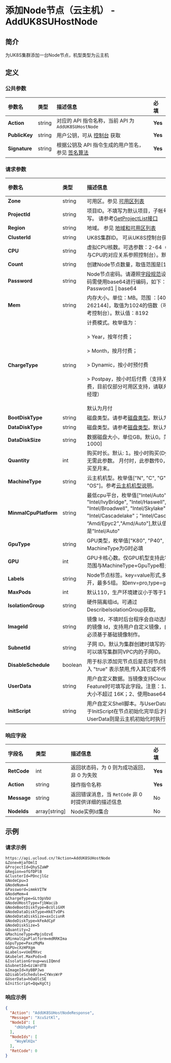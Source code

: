 # 添加Node节点（云主机） - AddUK8SUHostNode

## 简介

为UK8S集群添加一台Node节点，机型类型为云主机









## 定义

### 公共参数

| 参数名 | 类型 | 描述信息 | 必填 |
|:---|:---|:---|:---|
| **Action**     | string  | 对应的 API 指令名称，当前 API 为 `AddUK8SUHostNode`                        | **Yes** |
| **PublicKey**  | string  | 用户公钥，可从 [控制台](https://console.ucloud.cn/uapi/apikey) 获取                                             | **Yes** |
| **Signature**  | string  | 根据公钥及 API 指令生成的用户签名，参见 [签名算法](api/summary/signature.md)  | **Yes** |

### 请求参数

| 参数名 | 类型 | 描述信息 | 必填 |
|:---|:---|:---|:---|
| **Zone** | string | 可用区。参见 [可用区列表](https://docs.ucloud.cn/api/summary/regionlist) |**Yes**|
| **ProjectId** | string | 项目ID。不填写为默认项目，子帐号必须填写。 请参考[GetProjectList接口](https://docs.ucloud.cn/api/summary/get_project_list) |No|
| **Region** | string | 地域。 参见 [地域和可用区列表](https://docs.ucloud.cn/api/summary/regionlist) |**Yes**|
| **ClusterId** | string | UK8S集群ID。 可从UK8S控制台获取。 |**Yes**|
| **CPU** | string | 虚拟CPU核数。可选参数：2-64（具体机型与CPU的对应关系参照控制台）。默认值: 4。 |**Yes**|
| **Count** | string | 创建Node节点数量，取值范围是[1,50]。 |**Yes**|
| **Password** | string | Node节点密码。请遵照[字段规范](api/uhost-api/specification)设定密码。密码需使用base64进行编码，如下：# echo -n Password1 \| base64 |**Yes**|
| **Mem** | string | 内存大小。单位：MB。范围 ：[4096, 262144]，取值为1024的倍数（可选范围参考控制台）。默认值：8192 |**Yes**|
| **ChargeType** | string | 计费模式。枚举值为： <br /><br /> > Year，按年付费； <br /><br /> > Month，按月付费；<br /><br /> > Dynamic，按小时预付费 <br /><br /> > Postpay，按小时后付费（支持关机不收费，目前仅部分可用区支持，请联系您的客户经理） <br /><br /> 默认为月付 |**Yes**|
| **BootDiskType** | string | 磁盘类型。请参考[磁盘类型](api/uhost-api/disk_type)。默认为SSD云盘 |No|
| **DataDiskType** | string | 磁盘类型。请参考[磁盘类型](api/uhost-api/disk_type)。默认为SSD云盘 |No|
| **DataDiskSize** | string | 数据磁盘大小，单位GB。默认0。范围 ：[20, 1000] |No|
| **Quantity** | int | 购买时长。默认: 1。按小时购买(Dynamic)时无需此参数。 月付时，此参数传0，代表了购买至月末。 |No|
| **MachineType** | string | 云主机机型。枚举值["N", "C", "G", "O", "OS"]。参考[云主机机型说明](api/uhost-api/uhost_type)。 |No|
| **MinmalCpuPlatform** | string | 最低cpu平台，枚举值["Intel/Auto", "Intel/IvyBridge", "Intel/Haswell", "Intel/Broadwell", "Intel/Skylake", "Intel/Cascadelake"；"Intel/CascadelakeR"; “Amd/Epyc2”,"Amd/Auto"],默认值是"Intel/Auto" |No|
| **GpuType** | string | GPU类型，枚举值["K80", "P40", "V100",]，MachineType为G时必填 |No|
| **GPU** | int | GPU卡核心数。仅GPU机型支持此字段（可选范围与MachineType+GpuType相关） |No|
| **Labels** | string | Node节点标签。key=value形式,多组用”,“隔开，最多5组。 如env=pro,type=game |No|
| **MaxPods** | int | 默认110，生产环境建议小于等于110。 |No|
| **IsolationGroup** | string | 硬件隔离组id。可通过DescribeIsolationGroup获取。 |No|
| **ImageId** | string | 镜像 Id，不填时后台程序会自动选用一个可用的镜像 Id，支持用户自定义镜像，自定义镜像必须基于基础镜像制作。 |No|
| **SubnetId** | string | 子网 ID。默认为集群创建时填写的子网ID，也可以填写集群同VPC内的子网ID。 |No|
| **DisableSchedule** | boolean | 用于标示添加完节点后是否将节点临时禁用. 传入 "true" 表示禁用,传入其它或不传表示不禁用 |No|
| **UserData** | string | 用户自定义数据。当镜像支持Cloud-init Feature时可填写此字段。注意：1、总数据量大小不超过 16K；2、使用base64编码。 |No|
| **InitScript** | string | 用户自定义Shell脚本。与UserData的区别在于InitScript在节点初始化完毕后才执行，UserData则是云主机初始化时执行。 |No|

### 响应字段

| 字段名 | 类型 | 描述信息 | 必填 |
|:---|:---|:---|:---|
| **RetCode** | int | 返回状态码，为 0 则为成功返回，非 0 为失败 |**Yes**|
| **Action** | string | 操作指令名称 |**Yes**|
| **Message** | string | 返回错误消息，当 `RetCode` 非 0 时提供详细的描述信息 |No|
| **NodeIds** | array[string] | Node实例Id集合<br /> |No|




## 示例

### 请求示例
    
```
https://api.ucloud.cn/?Action=AddUK8SUHostNode
&Zone=HjafOmlI
&ProjectId=QhySZaWP
&Region=ofGfDPlB
&ClusterId=PDncjlGz
&NodeCpu=3
&NodeNum=4
&Password=immkVITW
&NodeMem=4
&ChargeType=GLtOpVbU
&NodeUHostType=fjbWacib
&NodeBootDiskType=BcUliGXM
&NodeDataDiskType=HkETvOPs
&NodeDataDiskSize=axIciunR
&NodeDiskType=kFeAdCpF
&NodeDiskSize=5
&Quantity=2
&MachineType=MpjsOzvE
&MinmalCpuPlatform=mdRRKIma
&GpuType=PaxzMqMa
&GPU=cXzHPXgm
&Labels=vUeEMXvc
&Kubelet.MaxPods=8
&IsolationGroup=wuiIQmnd
&SubnetId=GziWrdTB
&ImageId=XyBBPJwo
&DisableSchedule=CYWxsWrP
&UserData=hOaOlcSE
&InitScript=QqwXgCtj
```

### 响应示例
    
```json
{
  "Action": "AddUK8SUHostNodeResponse",
  "Message": "XcuSztKl",
  "NodeId": [
    "dKbhpRvd"
  ],
  "NodeIds": [
    "WoyWlKQx"
  ],
  "RetCode": 0
}
```





